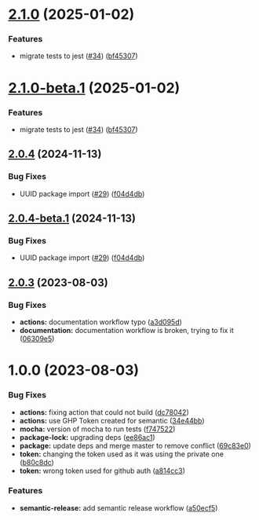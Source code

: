 # [2.1.0](https://github.com/kuzzleio/kuzzle-plugin-s3/compare/v2.0.4...v2.1.0) (2025-01-02)


### Features

* migrate tests to jest ([#34](https://github.com/kuzzleio/kuzzle-plugin-s3/issues/34)) ([bf45307](https://github.com/kuzzleio/kuzzle-plugin-s3/commit/bf45307ee95c56d10ac0c0bfa8f639ecb1fce33a))

# [2.1.0-beta.1](https://github.com/kuzzleio/kuzzle-plugin-s3/compare/v2.0.4...v2.1.0-beta.1) (2025-01-02)


### Features

* migrate tests to jest ([#34](https://github.com/kuzzleio/kuzzle-plugin-s3/issues/34)) ([bf45307](https://github.com/kuzzleio/kuzzle-plugin-s3/commit/bf45307ee95c56d10ac0c0bfa8f639ecb1fce33a))

## [2.0.4](https://github.com/kuzzleio/kuzzle-plugin-s3/compare/v2.0.3...v2.0.4) (2024-11-13)


### Bug Fixes

* UUID package import ([#29](https://github.com/kuzzleio/kuzzle-plugin-s3/issues/29)) ([f04d4db](https://github.com/kuzzleio/kuzzle-plugin-s3/commit/f04d4db8393078d9f8207dfef2b7eae6bb6a385f))

## [2.0.4-beta.1](https://github.com/kuzzleio/kuzzle-plugin-s3/compare/v2.0.3...v2.0.4-beta.1) (2024-11-13)


### Bug Fixes

* UUID package import ([#29](https://github.com/kuzzleio/kuzzle-plugin-s3/issues/29)) ([f04d4db](https://github.com/kuzzleio/kuzzle-plugin-s3/commit/f04d4db8393078d9f8207dfef2b7eae6bb6a385f))

## [2.0.3](https://github.com/kuzzleio/kuzzle-plugin-s3/compare/v2.0.2...v2.0.3) (2023-08-03)


### Bug Fixes

* **actions:** documentation workflow typo ([a3d095d](https://github.com/kuzzleio/kuzzle-plugin-s3/commit/a3d095d3cdebe0eaea3f81d795c8652b18306c80))
* **documentation:** documentation workflow is broken, trying to fix it ([06309e5](https://github.com/kuzzleio/kuzzle-plugin-s3/commit/06309e58ae2ea5e5115ac4ab0d58007ae0b23d0e))

# 1.0.0 (2023-08-03)


### Bug Fixes

* **actions:** fixing action that could not build ([dc78042](https://github.com/kuzzleio/kuzzle-plugin-s3/commit/dc78042f949c77e87cdc3f75982e3cf7df08aef6))
* **actions:** use GHP Token created for semantic ([34e44bb](https://github.com/kuzzleio/kuzzle-plugin-s3/commit/34e44bbaad54fc2f430ea657f917af762938b69e))
* **mocha:** version of mocha to run tests ([f747522](https://github.com/kuzzleio/kuzzle-plugin-s3/commit/f747522a4b8e98f7ecc093d5dbfdb59fa444a5c0))
* **package-lock:** upgrading deps ([ee86ac1](https://github.com/kuzzleio/kuzzle-plugin-s3/commit/ee86ac1903150424975a6da98cbc83d21636ffb6))
* **package:** update deps and merge master to remove conflict ([69c83e0](https://github.com/kuzzleio/kuzzle-plugin-s3/commit/69c83e0cf980fd127e0eaafdf9a424e224e27ee7))
* **token:** changing the token used as it was using the private one ([b80c8dc](https://github.com/kuzzleio/kuzzle-plugin-s3/commit/b80c8dc1c27f4eae7338820451db7eb7ad1a8853))
* **token:** wrong token used for github auth ([a814cc3](https://github.com/kuzzleio/kuzzle-plugin-s3/commit/a814cc348e27e8b6afcf019e81d8dd8eb82ad0bb))


### Features

* **semantic-release:** add semantic release workflow ([a50ecf5](https://github.com/kuzzleio/kuzzle-plugin-s3/commit/a50ecf5276045140620856d64a1027246183c65b))
